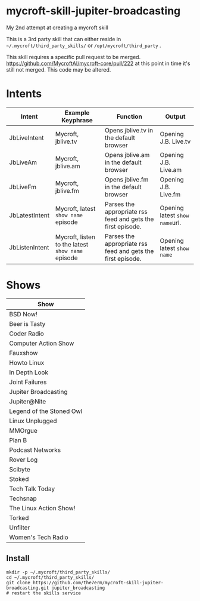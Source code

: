 # mycroft-skill-jupiter-broadcasting
My 2nd attempt at creating a mycroft skill

This is a 3rd party skill that can either reside in `~/.mycroft/third_party_skills/` or `/opt/mycroft/third_party` .

This skill requires a specific pull request to be merged.  https://github.com/MycroftAI/mycroft-core/pull/222 at this point in time it's still not merged.  This code may be altered.

# Intents
| Intent         | Example Keyphrase                                         | Function                                                    | Output                                                                                                            |
|----------------|-----------------------------------------------------------|-------------------------------------------------------------|-------------------------------------------------------------------------------------------------------------------|
| JbLiveIntent   | Mycroft, jblive.tv                                        | Opens jblive.tv in the default browser                      | Opening J.B. Live.tv                                                                                              |
| JbLiveAm       | Mycroft, jblive.am                                        | Opens jblive.am in the default browser                      | Opening J.B. Live.am                                                                                              |
| JbLiveFm       | Mycroft, jblive.fm                                        | Opens jblive.fm in the default browser                      | Opening J.B. Live.fm                                                                                              |
| JbLatestIntent | Mycroft, latest `show name` episode                       | Parses the appropriate rss feed and gets the first episode. | Opening latest `show name`url.                                                                     |
| JbListenIntent | Mycroft, listen to the latest `show name` episode         | Parses the appropriate rss feed and gets the first episode. | Opening latest `show name`                                                                      |

# Shows
| Show |
|------|
| BSD Now! |
| Beer is Tasty |
| Coder Radio |
| Computer Action Show |
| Fauxshow |
| Howto Linux |
| In Depth Look |
| Joint Failures |
| Jupiter Broadcasting |
| Jupiter@Nite |
| Legend of the Stoned Owl |
| Linux Unplugged |
| MMOrgue |
| Plan B |
| Podcast Networks |
| Rover Log |
| Scibyte |
| Stoked |
| Tech Talk Today |
| Techsnap |
| The Linux Action Show! |
| Torked |
| Unfilter |
| Women's Tech Radio |

## Install
```
mkdir -p ~/.mycroft/third_party_skills/
cd ~/.mycroft/third_party_skills/
git clone https://github.com/the7erm/mycroft-skill-jupiter-broadcasting.git jupiter_broadcasting
# restart the skills service
```

